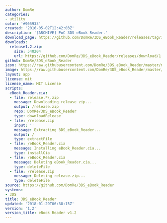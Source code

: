 ```yaml
---
author: DomRe
categories:
- utility
color: '#905933'
created: '2016-05-02T12:42:03Z'
description: '[ARCHIVE] PoC 3DS eBook Reader.'
download_page: https://github.com/DomRe/3DS_eBook_Reader/releases/tag/1.2
downloads:
  release1.2.zip:
    size: 540204
    url: https://github.com/DomRe/3DS_eBook_Reader/releases/download/1.2/release1.2.zip
github: DomRe/3DS_eBook_Reader
icon: https://raw.githubusercontent.com/DomRe/3DS_eBook_Reader/master/meta/icon.png
image: https://raw.githubusercontent.com/DomRe/3DS_eBook_Reader/master/meta/banner.png
layout: app
license: mit
license_name: MIT License
scripts:
  eBook_Reader.cia:
  - file: release.*\.zip
    message: Downloading release zip...
    output: /release.zip
    repo: DomRe/3DS_eBook_Reader
    type: downloadRelease
  - file: /release.zip
    input: ''
    message: Extracting 3DS_eBook_Reader...
    output: /
    type: extractFile
  - file: /eBook_Reader.cia
    message: Installing eBook_Reader.cia...
    type: installCia
  - file: /eBook_Reader.cia
    message: Deleting eBook_Reader.cia...
    type: deleteFile
  - file: /release.zip
    message: Deleting release.zip...
    type: deleteFile
source: https://github.com/DomRe/3DS_eBook_Reader
systems:
- 3DS
title: 3DS_eBook_Reader
updated: '2018-01-29T06:38:15Z'
version: '1.2'
version_title: eBook Reader v1.2
---
```

